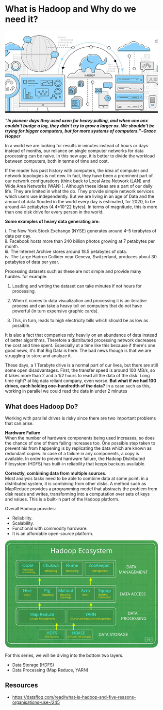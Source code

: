 # What is Hadoop and Why do we need it?

![Hadoop Art](Assets/hadoop-art.jpg)

***"In pioneer days they used oxen for heavy pulling, and when one onx couldn't budge a log, they didn't try to grow a larger ox. We shouldn't be trying for bigger computers, but for more systems of computers." - Grace Hopper***

In a world we are looking for results in minutes instead of hours or days instead of months, our reliance on single computer networks for data processing can be naive. In this new age, it is better to divide the workload between computers, both in terms of time and cost.

If the reader has past history with computers, the idea of computer and network topologies is not new. In fact, they have been a prominent part of our network configurations (think back to Local Area Network (LAN) and Wide Area Networks (WAN) ). Although these ideas are a part of our daily life. They are limited in what the do. They provide simple network services which users use independently. But we are living in an age of Data and the amount of data flooded in the world every day is estimated, for 2020, to be around 44 zettabytes (4.4*10^22 bytes). In terms of magnitude, this is more than one disk drive for every person in the world.

**Some examples of heavy data generating are:**

i. The New York Stock Exchange (NYSE) generates around 4–5 terabytes of data per day. </br>
ii. Facebook hosts more than 240 billion photos growing at 7 petabytes per month. </br>
iii. The Internet Archive stores around 18.5 petabytes of data. </br>
iv. The Large Hadron Collider near Geneva, Switzerland, produces about 30 petabytes of data per year. </br>

Processing datasets such as these are not simple and provide many hurdles. for example:

1. Loading and writing the dataset can take minutes if not hours for processing.

2. When it comes to data visualization and processing it is an iterative process and can take a heavy toll on computers that do not have powerful (in turn expensive graphic cards).
3. This, in turn, leads to high electricity bills which should be as low as possible.

It is also a fact that companies rely heavily on an abundance of data instead of better algorithms. Therefore a distributed processing network decreases the cost and time spent. Especially at a time like this because if there's one good news, it's that Big Data is here. The bad news though is that we are struggling to store and analyze it.

These days, a  1 Terabyte drive is a normal part of our lives, but there are still some open disadvantages. First, the transfer speed is around 100 MB/s, so it takes more than 2 and a 1/2 hours to read all the data of the disk. Long time right? at big data reliant company, even worse. **But what if we had 100 drives, each holding one-hundredth of the data?** In a case such as this, working in parallel we could read the data in under 2 minutes

## What does Hadoop Do?
Working with parallel drives is risky since there are two important problems that can arise. </br>

**Hardware Failure** </br>
When the number of hardware components being used increases, so does the chance of one of them failing increases too. One possible step taken to prevent his from happening is by replicating the data which are known as redundant copies. In case of a failure in any components, a copy is available. In order to prevent hardware failure, the Hadoop Distributed Filesystem (HDFS) has built-in reliability that keeps backups available.

**Correctly, combining data from multiple sources.** </br>
Most analysis tasks need to be able to combine data at some point. in a distributed system, it is combining from other disks. A method such as MapReduce provides a programming model that abstracts the problem from disk reads and writes, transforming into a computation over sets of keys and values. This is a built-in part of the Hadoop platform.

Overall Hadoop provides:
- Reliability.
- Scalability.
- Functional with commodity hardware.
- It is an affordable open-source platform.


![Hadoop EcoSystem](Assets/HadoopEcosystem-min.png)


For this series, we will be diving into the bottom two layers.
- Data Storage (HDFS)
- Data Processing (Map Reduce, YARN)




## Resources

- https://datafloq.com/read/what-is-hadoop-and-five-reasons-organisations-use-/245
